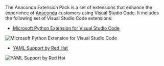 The Anaconda Extension Pack is a set of extensions that enhance the
experience of [Anaconda](https://www.anaconda.com/distribution/)
customers using Visual Studio Code. It includes the following set of
Visual Studio Code extensions:

* [Microsoft Python Extension for Visual Studio Code](https://marketplace.visualstudio.com/items?itemName=ms-python.python)

![Microsoft Python Extension for Visual Studio Code](https://raw.githubusercontent.com/microsoft/vscode-python/master/images/general.gif)


* [YAML Support by Red Hat](https://marketplace.visualstudio.com/items?itemName=redhat.vscode-yaml)

![YAML Support by Red Hat](https://raw.githubusercontent.com/redhat-developer/vscode-yaml/master/images/demo.gif)
